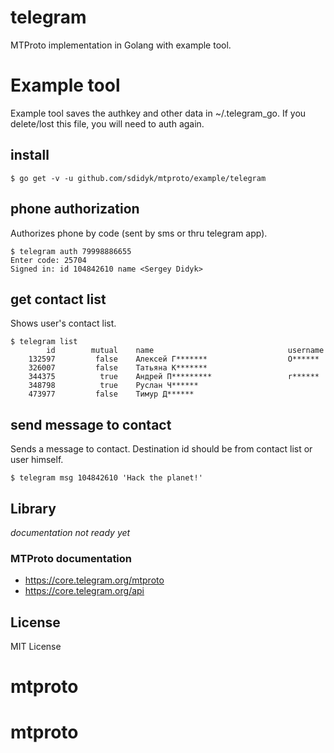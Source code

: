 # telegram
MTProto implementation in Golang with example tool.

# Example tool

Example tool saves the authkey and other data in ~/.telegram_go. If you delete/lost this file, you will need to auth again.

## install

```
$ go get -v -u github.com/sdidyk/mtproto/example/telegram
```

## phone authorization

Authorizes phone by code (sent by sms or thru telegram app).

```
$ telegram auth 79998886655
Enter code: 25704
Signed in: id 104842610 name <Sergey Didyk>
```

## get contact list

Shows user's contact list.

```
$ telegram list
        id        mutual    name                              username
    132597         false    Алексей Г*******                  O******
    326007         false    Татьяна К*******
    344375          true    Андрей П*********                 r******
    348798          true    Руслан Ч******
    473977         false    Тимур Д******
```

## send message to contact

Sends a message to contact. Destination id should be from contact list or user himself.

```
$ telegram msg 104842610 'Hack the planet!'
```

## Library

*documentation not ready yet*

### MTProto documentation
* https://core.telegram.org/mtproto
* https://core.telegram.org/api

## License

MIT License
# mtproto
# mtproto
